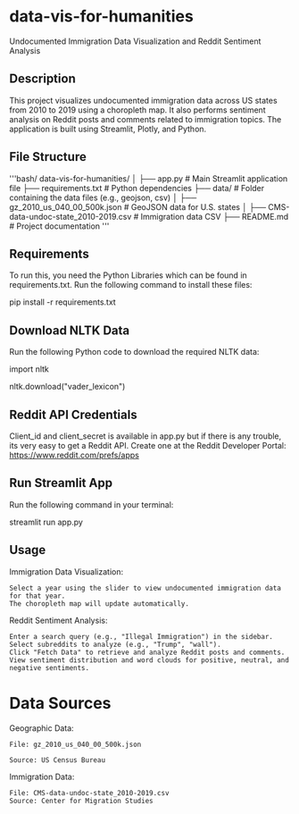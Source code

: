 # data-vis-for-humanities
Undocumented Immigration Data Visualization and Reddit Sentiment Analysis 

## Description
This project visualizes undocumented immigration data across US states from 2010 to 2019 using a choropleth map. It also performs sentiment analysis on Reddit posts and comments related to immigration topics. The application is built using Streamlit, Plotly, and Python.

## File Structure
'''bash/
data-vis-for-humanities/
│
├── app.py                  # Main Streamlit application file
├── requirements.txt        # Python dependencies
├── data/                   # Folder containing the data files (e.g., geojson, csv)
│   ├── gz_2010_us_040_00_500k.json   # GeoJSON data for U.S. states
│   ├── CMS-data-undoc-state_2010-2019.csv # Immigration data CSV
├── README.md               # Project documentation
'''
## Requirements
To run this, you need the Python Libraries which can be found in requirements.txt. Run the following command to install these files:

pip install -r requirements.txt

## Download NLTK Data
Run the following Python code to download the required NLTK data:

import nltk


nltk.download("vader_lexicon")


## Reddit API Credentials
Client_id and client_secret is available in app.py but if there is any trouble, its very easy to get a Reddit API. Create one at the Reddit Developer Portal: https://www.reddit.com/prefs/apps

## Run Streamlit App
Run the following command in your terminal:

streamlit run app.py

## Usage
Immigration Data Visualization:

    Select a year using the slider to view undocumented immigration data for that year.
    The choropleth map will update automatically.


Reddit Sentiment Analysis:

    Enter a search query (e.g., "Illegal Immigration") in the sidebar.
    Select subreddits to analyze (e.g., "Trump", "wall").
    Click "Fetch Data" to retrieve and analyze Reddit posts and comments.
    View sentiment distribution and word clouds for positive, neutral, and negative sentiments.



# Data Sources
Geographic Data: 

    File: gz_2010_us_040_00_500k.json 

    Source: US Census Bureau


Immigration Data:
  
    File: CMS-data-undoc-state_2010-2019.csv
    Source: Center for Migration Studies

